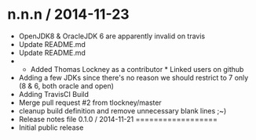 
n.n.n / 2014-11-23 
==================

 * OpenJDK8 & OracleJDK 6 are apparently invalid on travis
 * Update README.md
 * Update README.md
 * * Added Thomas Lockney as a contributor * Linked users on github
 * Adding a few JDKs since there's no reason we should restrict to 7 only (8 & 6, both oracle and open)
 * Adding TravisCI Build
 * Merge pull request #2 from tlockney/master
 * cleanup build definition and remove unnecessary blank lines ;~)
 * Release notes file
0.1.0 / 2014-11-21
==================
  * Initial public release


